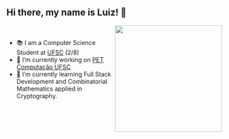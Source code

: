 ## Hi there, my name is Luiz! 👋

<picture> <img align="right" src="https://user-images.githubusercontent.com/74038190/212748842-9fcbad5b-6173-4175-8a61-521f3dbb7514.gif" width = 250px></picture>
<br>
- 📚 I am a Computer Science Student at [UFSC](https://ufsc.br/) (2/8)
- 🔭 I’m currently working on [PET Computação UFSC](https://petcomputacao.ufsc.br/)
- 🎯 I’m currently learning Full Stack Development and Combinatorial Mathematics applied in Cryptography.

<!--
**LuizScolari/LuizScolari** is a ✨ _special_ ✨ repository because its `README.md` (this file) appears on your GitHub profile.

Here are some ideas to get you started:

- 🔭 I’m currently working on ...
- 🌱 I’m currently learning ...
- 👯 I’m looking to collaborate on ...
- 🤔 I’m looking for help with ...
- 💬 Ask me about ...
- 📫 How to reach me: ...
- 😄 Pronouns: ...
- ⚡ Fun fact: ...
-->
